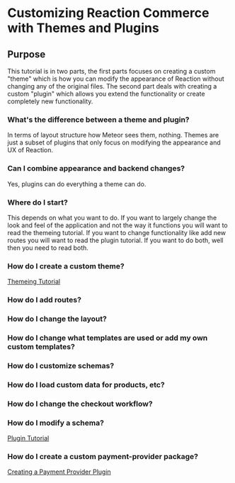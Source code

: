 # Customizing Reaction Commerce with Themes and Plugins

## Purpose

This tutorial is in two parts, the first parts focuses on creating a custom "theme" which is how you can modify
the appearance of Reaction without changing any of the original files. The second part deals with creating a custom
"plugin" which allows you extend the functionality or create completely new functionality.

### What's the difference between a theme and plugin?

In terms of layout structure how Meteor sees them, nothing. Themes are just a subset of plugins that only focus on
modifying the appearance and UX of Reaction. 

### Can I combine appearance and backend changes?

Yes, plugins can do everything a theme can do.

### Where do I start?

This depends on what you want to do. If you want to largely change the look and feel of the application and not the way
it functions you will want to read the themeing tutorial. If you want to change functionality like add new routes
you will want to read the plugin tutorial. If you want to do both, well then you need to read both.

### How do I create a custom theme?

[Themeing Tutorial](/developer/tutorial/creating-a-theme.md)

### How do I add routes?

### How do I change the layout?

### How do I change what templates are used or add my own custom templates?

### How do I customize schemas?

### How do I load custom data for products, etc?

### How do I change the checkout workflow?

### How do I modify a schema?

[Plugin Tutorial](/developer/tutorial/creating-a-plugin.md)

### How do I create a custom payment-provider package?

[Creating a Payment Provider Plugin](/developer/tutorial/creating-a-payment-provider-plugin.md)
